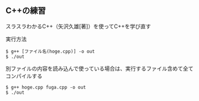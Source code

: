 ## C++の練習

スラスラわかるC++（矢沢久雄[著]）を使ってC++を学び直す

実行方法
```
$ g++ [ファイル名(hoge.cpp)] -o out
$ ./out
```

別ファイルの内容を読み込んで使っている場合は、実行するファイル含めて全てコンパイルする
```
$ g++ hoge.cpp fuga.cpp -o out
$ ./out
```